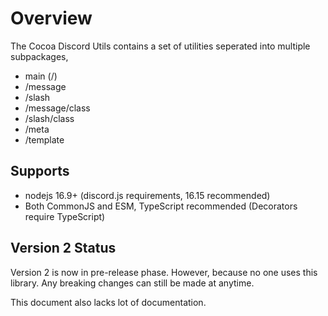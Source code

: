 # Overview

The Cocoa Discord Utils contains a set of utilities seperated into multiple subpackages,

- main (/)
- /message
- /slash
- /message/class
- /slash/class
- /meta
- /template

## Supports

- nodejs 16.9+ (discord.js requirements, 16.15 recommended)
- Both CommonJS and ESM, TypeScript recommended (Decorators require TypeScript)

## Version 2 Status

Version 2 is now in pre-release phase. However, because no one uses this library.
Any breaking changes can still be made at anytime.

This document also lacks lot of documentation.
